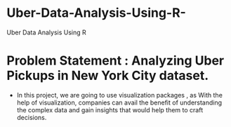 # Uber-Data-Analysis-Using-R-
Uber Data Analysis Using R 

# Problem Statement : Analyzing Uber Pickups in New York City dataset.

* In this project, we are going to use visualization packages , as With the help of visualization, companies can avail the benefit of understanding the complex data and gain insights that would help them to craft decisions. 




